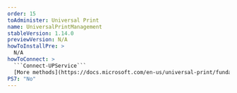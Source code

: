 ```yaml
---
order: 15
toAdminister: Universal Print
name: UniversalPrintManagement
stableVersion: 1.14.0
previewVersion: N/A
howToInstallPre: >
  N/A
howToConnect: >
  ```Connect-UPService```
  [More methods](https://docs.microsoft.com/en-us/universal-print/fundamentals/universal-print-powershell?WT.mc_id=M365-MVP-5004663)
PS7: "No"
---
```

